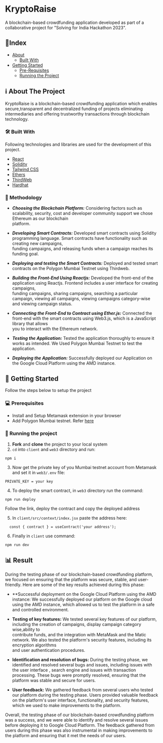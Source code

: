 
# KryptoRaise

 A blockchain-based crowdfunding application developed as part of a collaborative project for "Solving for India
Hackathon 2023".
## 📄Index

- [About](#ℹ️-about-the-project)
  - [Built With](#🛠️-built-with)
- [Getting Started](#📌-getting-started)
  - [Pre-Requisites](#💻-prerequisites)
  - [Running the Project](#🤖-running-the-project)


 ## ℹ️ About The Project

 KryptoRaise is a blockchain-based crowdfunding application which enables secure,transparent and decentralized funding of projects eliminating intermediaries and offering trustworthy transactions through blockchain technology.


### 🛠️ Built With

Following technologies and libraries are used for the development of this project.

- [React](https://reactjs.org/)
- [Solidity](https://soliditylang.org/)
- [Tailwind CSS](https://tailwindcss.com/)
- [Ethers](https://ethers.org/)
- [ThirdWeb](https://thirdweb.com/)
- [Hardhat](https://hardhat.org/)

### 🤔 Methodology

- ***Choosing the Blockchain Platform:*** Considering factors such as scalability, security, cost and developer community support we chose Ethereum as our blockchain     
  platform.

- ***Developing Smart Contracts:*** Developed smart contracts using Solidity programming language. Smart contracts have functionality such as creating new campaigns,  
  funding campaigns, and releasing funds when a campaign reaches its funding goal.

- ***Deploying and testing the Smart Contracts:*** Deployed and tested smart contracts on the Polygon Mumbai Testnet using Thirdweb. 

- ***Building the Front-End Using Reactjs:*** Developed the front-end of the application using Reactjs. Frontend includes a user interface for creating campaigns,    
  funding 
  campaigns, sharing campaigns, searching a particular campaign, viewing all campaigns,  viewing campaigns category-wise  and viewing campaign status.

- ***Connecting the Front-End to Contract using Ether.js:*** Connected the front-end with the smart contracts using Web3.js, which is a JavaScript library that allows   
  you to interact with the Ethereum network.

- ***Testing the Application:*** Tested the application thoroughly to ensure it works as intended. We Used  Polygon Mumbai Testnet to test the application.

- ***Deploying the Application:*** Successfully deployed our Application on the Google Cloud Platform using the AMD instance.



## 📌 Getting Started

Follow the steps below to setup the project

### 💻 Prerequisites

- Install and Setup Metamask extension in your browser
- Add Polygon Mumbai testnet. Refer [here](https://medium.com/stakingbits/how-to-connect-polygon-mumbai-testnet-to-metamask-fc3487a3871f) 

### 🤖 Running the project


1. **Fork** and **clone** the project to your local system
2.  `cd` into `client` and `web3` directory and run:

```
npm i
```

3. Now get the private key of you Mumbai testnet account from Metamask and set it in `web3/.env` file:
```
PRIVATE_KEY = your key
```
4. To deploy the smart contract, in `web3` directory run the command:
```
npm run deploy
```
Follow the link, deploy the contract and copy the deployed address

5. In `client/src/context/index.jsx` paste the address here:

```
  const { contract } = useContract('your address');
```
6. Finally in `client` use command:
```
npm run dev
```

## 📊 Result
During the testing phase of our blockchain-based crowdfunding platform, we focused on ensuring that the platform was secure, stable, and user-friendly. Here are some of the key results achieved during this phase:

- **Successful deployment on the Google Cloud Platform using the  AMD instance: We successfully deployed our platform on the Google cloud using the AMD instance, which     allowed us to test the platform in a safe and controlled environment.

- **Testing of key features:** We tested several key features of our platform, including the creation of campaigns, display campaign category wise,ability to  
  contribute funds, and the integration with MetaMask and the Matic network. We also tested the platform's security features, including its encryption algorithms  
  and user authentication procedures.

- **Identification and resolution of bugs:** During the testing phase, we identified and resolved several bugs and issues, including issues with the user interface ,     search engine and issues with transaction processing. These bugs were promptly resolved, ensuring that the platform was stable and secure for users.

- **User feedback:** We gathered feedback from several users who tested our platform during the testing phase. Users provided valuable feedback on the platform's user   interface, functionality, and security features, which we used to make improvements to the platform.

Overall, the testing phase of our blockchain-based crowdfunding platform was a success, and we were able to identify and resolve several issues before deploying it to Google Cloud Platform. The feedback gathered from users during this phase was also instrumental in making improvements to the platform and ensuring that it met the needs of our users.








 

 

